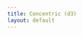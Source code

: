 ```yaml
---
title: Concentric (d3)
layout: default
---
```


<link rel="preconnect" href="https://fonts.gstatic.com" crossorigin>
<link href="https://fonts.googleapis.com/css2?family=Noto+Sans+JP:wght@400;600&display=swap" rel="stylesheet">
<style>
  #chart svg { overflow: visible; display:block; width:100%; height:auto; }
  #chart { max-width: 680px; margin: 0 auto; }
  #chart text { font-family: "Noto Sans JP", system-ui, -apple-system, "Segoe UI", sans-serif; fill:#111; }
  .caption { font-size: 12px; fill:#333; }
  .ringLabel { font-size: 14px; }
  .quadLabel { font-size: 14px; }
  .centerSmall { font-size: 12px; }
</style>

<div id="chart"></div>

<script src="https://d3js.org/d3.v7.min.js"></script>
<script>
(function(){
  // 全体サイズと余白（右に広めの余白をとる）
  const M = {top:40, right:190, bottom:48, left:190};
  const W = 760, H = 760;
  const innerW = W - M.left - M.right;
  const innerH = H - M.top - M.bottom;
  const R = Math.min(innerW, innerH) / 2;

  const svg = d3.select("#chart").append("svg")
    .attr("viewBox", `0 0 ${W} ${H}`)
    .attr("aria-label","Concentric diagram");

  const g = svg.append("g")
    .attr("transform", `translate(${M.left + innerW/2}, ${M.top + innerH/2})`);

  // 円（4リング）
  const fracs = [0.26, 0.50, 0.74, 0.98];
  fracs.forEach(f=>{
    g.append("circle")
      .attr("r", R*f)
      .attr("fill","none")
      .attr("stroke","#222");
  });

  // 十字（点線）
  g.append("line").attr("x1",-R).attr("x2", R).attr("y1",0).attr("y2",0)
    .attr("stroke","#222").attr("stroke-dasharray","5,6");
  g.append("line").attr("x1",0).attr("x2",0).attr("y1",-R).attr("y2",R)
    .attr("stroke","#222").attr("stroke-dasharray","5,6");

  // 便利関数
  const polar = (rho, deg) => {
    const t = deg*Math.PI/180;
    return [rho*Math.cos(t), rho*Math.sin(t)];
  };
  const addTextLines = (x, y, lines, cls, anchor="start", baseline="middle") => {
    const t = g.append("text")
      .attr("class", cls)
      .attr("x", x).attr("y", y)
      .attr("text-anchor", anchor)
      .attr("dominant-baseline", baseline);
    lines.forEach((s,i)=>{
      t.append("tspan")
        .attr("x", x)
        .attr("dy", i===0 ? "0" : "1.15em")
        .text(s);
    });
    return t;
  };

  // 中央：PD / OD（２行）
  addTextLines(0, 0, ["PD", "OD"], "ringLabel", "middle", "middle");

  // 右上（各リングの小見出し＋本体ラベル）
  // 画像に合わせ、水平より少し上（-10°）の位置に寄せます
  const theta = -10; // 右方向より少し上
  // 最外周
  let [x4,y4] = polar(R*0.98, theta);
  addTextLines(x4, y4-20, ["マクロ"], "caption", "start", "baseline");
  addTextLines(x4, y4, ["全学", "FD担当者・管理職"], "ringLabel", "start");
  // 3番目
  let [x3,y3] = polar(R*0.74, theta);
  addTextLines(x3, y3-20, ["ミドル"], "caption", "start", "baseline");
  addTextLines(x3, y3, ["学部・学科", "FD担当者・管理職"], "ringLabel", "start");
  // 2番目
  let [x2,y2] = polar(R*0.50, theta);
  addTextLines(x2, y2-20, ["ミクロ"], "caption", "start", "baseline");
  addTextLines(x2, y2, ["個人", "教員"], "ringLabel", "start");
  // 最内周（中央の少し上に OD/PD の説明を小さめで）
  let [x1,y1] = polar(R*0.30, theta);
  addTextLines(x1, y1, ["OD（組織の改善）", "＋", "PD（個人の成長）"], "centerSmall", "start");

  // 外側の象限ラベル（45°ずらし）
  const q = 0.93*R;
  const quads = [
    {txt:"研究", deg:-135, anchor:"end"},
    {txt:"教育", deg:-45,  anchor:"start"},
    {txt:"リーダーシップ", deg:135, anchor:"end"},
    {txt:"社会関与", deg:45, anchor:"start"},
  ];
  quads.forEach(d=>{
    const [qx,qy]=polar(q, d.deg);
    addTextLines(qx, qy, [d.txt], "quadLabel", d.anchor);
  });

  // 見た目の微調整：フォントロード後の再配置（必要に応じて）
  if (document.fonts && document.fonts.ready) {
    document.fonts.ready.then(()=>{ /* さらに詰めたければここで getBBox 調整 */ });
  }
})();
</script>
